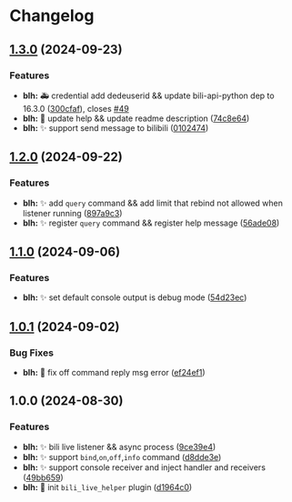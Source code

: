 # Changelog

## [1.3.0](https://github.com/Aimerny/MCDRPlugins/compare/bili_live_helper-v1.2.0...bili_live_helper-v1.3.0) (2024-09-23)


### Features

* **blh:** :ambulance: credential add dedeuserid && update bili-api-python dep to 16.3.0 ([300cfaf](https://github.com/Aimerny/MCDRPlugins/commit/300cfafb4da8fc8356e9e6da190f9eaa4fa93a3e)), closes [#49](https://github.com/Aimerny/MCDRPlugins/issues/49)
* **blh:** :memo: update help && update readme description ([74c8e64](https://github.com/Aimerny/MCDRPlugins/commit/74c8e64be37a2c658678b0ae3a615f7ed81a1521))
* **blh:** :sparkles: support send message to bilibili ([0102474](https://github.com/Aimerny/MCDRPlugins/commit/0102474fcd3db6a2e8ef5438e3f1351c843f75ea))

## [1.2.0](https://github.com/Aimerny/MCDRPlugins/compare/bili_live_helper-v1.1.0...bili_live_helper-v1.2.0) (2024-09-22)


### Features

* **blh:** :sparkles: add `query` command && add limit that rebind not allowed when listener running ([897a9c3](https://github.com/Aimerny/MCDRPlugins/commit/897a9c3fd1cb29fdf8fff81549bc4a8379bbb28c))
* **blh:** :sparkles: register `query` command && register help message ([56ade08](https://github.com/Aimerny/MCDRPlugins/commit/56ade089d96e1bb547b1f7026bada82691e0f8a7))

## [1.1.0](https://github.com/Aimerny/MCDRPlugins/compare/bili_live_helper-v1.0.1...bili_live_helper-v1.1.0) (2024-09-06)


### Features

* **blh:** :sparkles: set default console output is debug mode ([54d23ec](https://github.com/Aimerny/MCDRPlugins/commit/54d23ec0823edd0a0c400aeeee00b302657a9733))

## [1.0.1](https://github.com/Aimerny/MCDRPlugins/compare/bili_live_helper-v1.0.0...bili_live_helper-v1.0.1) (2024-09-02)


### Bug Fixes

* **blh:** :bug: fix off command reply msg error ([ef24ef1](https://github.com/Aimerny/MCDRPlugins/commit/ef24ef188f46119c5cec670aca4abae7ec84e2f7))

## 1.0.0 (2024-08-30)


### Features

* **blh:** :sparkles: bili live listener && async process ([9ce39e4](https://github.com/Aimerny/MCDRPlugins/commit/9ce39e4d1de6d8af7d2d3dc4ec0d056a986dde70))
* **blh:** :sparkles: support `bind`,`on`,`off`,`info` command ([d8dde3e](https://github.com/Aimerny/MCDRPlugins/commit/d8dde3e2258d405644cb250930d246a7e2992a1f))
* **blh:** :sparkles: support console receiver and inject handler and receivers ([49bb659](https://github.com/Aimerny/MCDRPlugins/commit/49bb6592cf063abd31516d51ad3d06f4d4c27e5d))
* **blh:** :tada: init `bili_live_helper` plugin ([d1964c0](https://github.com/Aimerny/MCDRPlugins/commit/d1964c0429633ad8af67d5daca6e2722aa0f2c30))
